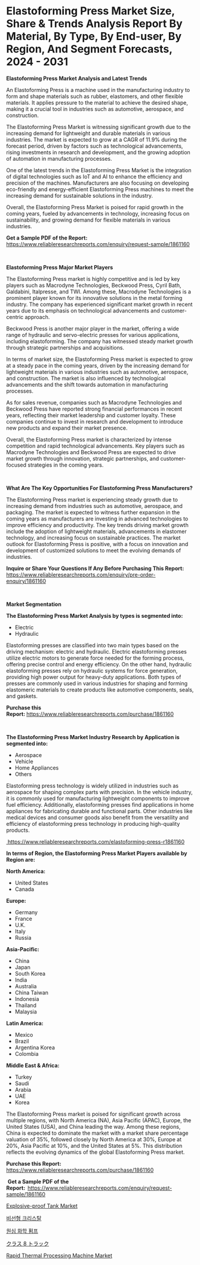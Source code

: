 <p><h1>Elastoforming Press Market Size, Share & Trends Analysis Report By Material, By Type, By End-user, By Region, And Segment Forecasts, 2024 - 2031</h1></p><p><strong>Elastoforming Press Market Analysis and Latest Trends</strong></p>
<p><p>An Elastoforming Press is a machine used in the manufacturing industry to form and shape materials such as rubber, elastomers, and other flexible materials. It applies pressure to the material to achieve the desired shape, making it a crucial tool in industries such as automotive, aerospace, and construction.</p><p>The Elastoforming Press Market is witnessing significant growth due to the increasing demand for lightweight and durable materials in various industries. The market is expected to grow at a CAGR of 11.9% during the forecast period, driven by factors such as technological advancements, rising investments in research and development, and the growing adoption of automation in manufacturing processes.</p><p>One of the latest trends in the Elastoforming Press Market is the integration of digital technologies such as IoT and AI to enhance the efficiency and precision of the machines. Manufacturers are also focusing on developing eco-friendly and energy-efficient Elastoforming Press machines to meet the increasing demand for sustainable solutions in the industry.</p><p>Overall, the Elastoforming Press Market is poised for rapid growth in the coming years, fueled by advancements in technology, increasing focus on sustainability, and growing demand for flexible materials in various industries.</p></p>
<p><strong>Get a Sample PDF of the Report:&nbsp;</strong> <a href="https://www.reliableresearchreports.com/enquiry/request-sample/1861160">https://www.reliableresearchreports.com/enquiry/request-sample/1861160</a></p>
<p>&nbsp;</p>
<p><strong>Elastoforming Press Major Market Players</strong></p>
<p><p>The Elastoforming Press market is highly competitive and is led by key players such as Macrodyne Technologies, Beckwood Press, Cyril Bath, Galdabini, Italpresse, and TWI. Among these, Macrodyne Technologies is a prominent player known for its innovative solutions in the metal forming industry. The company has experienced significant market growth in recent years due to its emphasis on technological advancements and customer-centric approach.</p><p>Beckwood Press is another major player in the market, offering a wide range of hydraulic and servo-electric presses for various applications, including elastoforming. The company has witnessed steady market growth through strategic partnerships and acquisitions.</p><p>In terms of market size, the Elastoforming Press market is expected to grow at a steady pace in the coming years, driven by the increasing demand for lightweight materials in various industries such as automotive, aerospace, and construction. The market is also influenced by technological advancements and the shift towards automation in manufacturing processes.</p><p>As for sales revenue, companies such as Macrodyne Technologies and Beckwood Press have reported strong financial performances in recent years, reflecting their market leadership and customer loyalty. These companies continue to invest in research and development to introduce new products and expand their market presence.</p><p>Overall, the Elastoforming Press market is characterized by intense competition and rapid technological advancements. Key players such as Macrodyne Technologies and Beckwood Press are expected to drive market growth through innovation, strategic partnerships, and customer-focused strategies in the coming years.</p></p>
<p>&nbsp;</p>
<p><strong>What Are The Key Opportunities For Elastoforming Press Manufacturers?</strong></p>
<p><p>The Elastoforming Press market is experiencing steady growth due to increasing demand from industries such as automotive, aerospace, and packaging. The market is expected to witness further expansion in the coming years as manufacturers are investing in advanced technologies to improve efficiency and productivity. The key trends driving market growth include the adoption of lightweight materials, advancements in elastomer technology, and increasing focus on sustainable practices. The market outlook for Elastoforming Press is positive, with a focus on innovation and development of customized solutions to meet the evolving demands of industries.</p></p>
<p><strong>Inquire or Share Your Questions If Any Before Purchasing This Report:</strong> <a href="https://www.reliableresearchreports.com/enquiry/pre-order-enquiry/1861160">https://www.reliableresearchreports.com/enquiry/pre-order-enquiry/1861160</a></p>
<p>&nbsp;</p>
<p><strong>Market Segmentation</strong></p>
<p><strong>The Elastoforming Press Market Analysis by types is segmented into:</strong></p>
<p><ul><li>Electric</li><li>Hydraulic</li></ul></p>
<p><p>Elastoforming presses are classified into two main types based on the driving mechanism: electric and hydraulic. Electric elastoforming presses utilize electric motors to generate force needed for the forming process, offering precise control and energy efficiency. On the other hand, hydraulic elastoforming presses rely on hydraulic systems for force generation, providing high power output for heavy-duty applications. Both types of presses are commonly used in various industries for shaping and forming elastomeric materials to create products like automotive components, seals, and gaskets.</p></p>
<p><strong>Purchase this Report:&nbsp;</strong><a href="https://www.reliableresearchreports.com/purchase/1861160">https://www.reliableresearchreports.com/purchase/1861160</a></p>
<p>&nbsp;</p>
<p><strong>The Elastoforming Press Market Industry Research by Application is segmented into:</strong></p>
<p><ul><li>Aerospace</li><li>Vehicle</li><li>Home Appliances</li><li>Others</li></ul></p>
<p><p>Elastoforming press technology is widely utilized in industries such as aerospace for shaping complex parts with precision. In the vehicle industry, it is commonly used for manufacturing lightweight components to improve fuel efficiency. Additionally, elastoforming presses find applications in home appliances for fabricating durable and functional parts. Other industries like medical devices and consumer goods also benefit from the versatility and efficiency of elastoforming press technology in producing high-quality products.</p></p>
<p><a href="https://www.reliableresearchreports.com/elastoforming-press-r1861160">&nbsp;https://www.reliableresearchreports.com/elastoforming-press-r1861160</a></p>
<p><strong>In terms of Region, the Elastoforming Press Market Players available by Region are:</strong></p>
<p>
    <p> <strong> North America: </strong>
        <ul>
            <li>United States</li>
            <li>Canada</li>
        </ul>
        </p> 
    <p> <strong> Europe: </strong>
        <ul>
            <li>Germany</li>
            <li>France</li>
            <li>U.K.</li>
            <li>Italy</li>
            <li>Russia</li>
        </ul>
        </p> 
    <p> <strong> Asia-Pacific: </strong>
        <ul>
            <li>China</li>
            <li>Japan</li>
            <li>South Korea</li>
            <li>India</li>
            <li>Australia</li>
            <li>China Taiwan</li>
            <li>Indonesia</li>
            <li>Thailand</li>
            <li>Malaysia</li>
        </ul>
        </p> 
    <p> <strong> Latin America: </strong>
        <ul>
            <li>Mexico</li>
            <li>Brazil</li>
            <li>Argentina Korea</li>
            <li>Colombia</li>
        </ul>
        </p> 
    <p> <strong> Middle East & Africa: </strong>
        <ul>
            <li>Turkey</li>
            <li>Saudi</li>
            <li>Arabia</li>
            <li>UAE</li>
            <li>Korea</li>
        </ul>
    </p>
    </p>
<p><p>The Elastoforming Press market is poised for significant growth across multiple regions, with North America (NA), Asia Pacific (APAC), Europe, the United States (USA), and China leading the way. Among these regions, China is expected to dominate the market with a market share percentage valuation of 35%, followed closely by North America at 30%, Europe at 20%, Asia Pacific at 10%, and the United States at 5%. This distribution reflects the evolving dynamics of the global Elastoforming Press market.</p></p>
<p><strong>Purchase this Report: </strong><a href="https://www.reliableresearchreports.com/purchase/1861160">https://www.reliableresearchreports.com/purchase/1861160</a></p>
<p>&nbsp;<strong>Get a Sample PDF of the Report:&nbsp;&nbsp;</strong><a href="https://www.reliableresearchreports.com/enquiry/request-sample/1861160">https://www.reliableresearchreports.com/enquiry/request-sample/1861160</a></p>
<p><strong></strong></p>
<p><p><a href="https://github.com/angelajermaine/Market-Research-Report-List-3/blob/main/explosive-proof-tank-market.md">Explosive-proof Tank Market</a></p><p><a href="https://github.com/darrellockm3ytan895656/Market-Research-Report-List-1/blob/main/877084239719.md">비선형 크리스탈</a></p><p><a href="https://github.com/Penelolack456456/Market-Research-Report-List-1/blob/main/516329039718.md">원심 화학 펌프</a></p><p><a href="https://github.com/cbigkbh02719/Market-Research-Report-List-1/blob/main/472830943108.md">クラス 8 トラック</a></p><p><a href="https://github.com/provorikovar/Market-Research-Report-List-4/blob/main/rapid-thermal-processing-machine-market.md">Rapid Thermal Processing Machine Market</a></p></p>